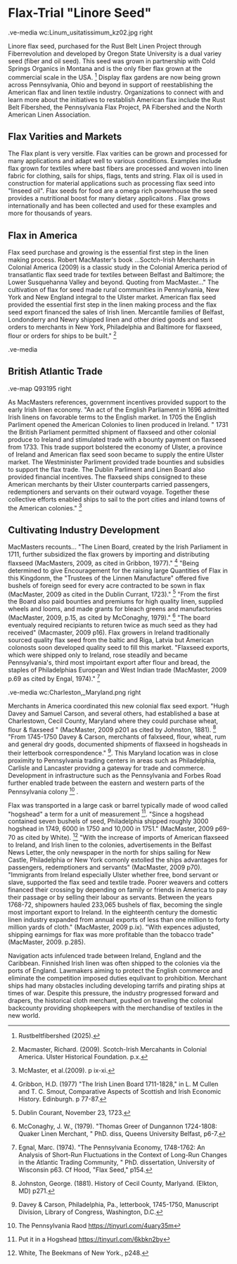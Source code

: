 # Flax-Trial "Linore Seed"
.ve-media wc:Linum_usitatissimum_kz02.jpg right

Linore flax seed, purchased for the Rust Belt Linen Project through Fiberrevolution and developed by Oregon State University is a dual variey seed (fiber and oil seed). This seed was grown in partnership with Cold Springs Organics in Montana and is the only fiber flax grown at the commercial scale in the USA. [^1] Display flax gardens are now being grown across Pennsylvania, Ohio and beyond in support of reestablishing the American flax and linen textile industry.  Organizations to connect with and learn more about the initiatives to restablish American flax include the Rust Belt Fibershed, the Pennsylvania Flax Project, PA Fibershed and the North American Linen Association.

## Flax Varities and Markets

The Flax plant is very versitle. Flax varities can be grown and processed for many applications and adapt well to various conditions.  Examples include flax grown for textiles where bast fibers are processed and woven into linen fabric for clothing, sails for ships, flags, tents and string. Flax oil is used in construction for material applications such as processing flax seed into "linseed oil".  Flax seeds for food are a omega rich powerhouse the seed provides a nutritional boost for many dietary applicaitons . Flax grows internationally and has been collected and used for these examples and more for thousands of years. 

## Flax in America

Flax seed purchase and growing is the essential first step in the linen making process. Robert MacMaster's book ...Soctch-Irish Merchants in Colonial America (2009) is a classic study in the Colonial America period of transatlantic flax seed trade for textiles between Belfast and Baltimore; the Lower Susquehanna Valley and beyond. Quoting from MacMaster..." The cultivation of flax for seed made rural communities in Pennsylvania, New York and New England integral to the Ulster market. American flax seed provided the essential first step in the linen making process and the flax seed export financed the sales of Irish linen.  Mercantile families of Belfast, Londonderry and Newry shipped linen and other dried goods and sent orders to merchants in New York, Philadelphia and Baltimore for flaxseed, flour or orders for ships to be built." [^2]   

.ve-media 

## British Atlantic Trade

.ve-map Q93195 right

As MacMasters references, government incentives provided support to the early Irish linen economy.  "An act of the English Parliament in 1696 admitted Irish linens on favorable terms to the English market.  In 1705 the English Parliment opened the American Colonies to linen produced in Ireland. " 1731 the British Parliament permitted shipment of flaxseed and other colonial produce to Ireland and stimulated trade with a bounty payment on flaxseed from 1733. This trade support bolstered the economy of Ulster, a province of Ireland and American flax seed soon became to supply the entire Ulster market. The Westminister Parliment provided trade bounties and subsidies to support the flax trade. The Dublin Parliment and Linen Board also provided financial incentives. The flaxseed ships consigned to these American merchants by their Ulster counterparts carried passengers, redemptioners and servants on their outward voyage. Together these collective efforts enabled ships to sail to the port cities and inland towns of the American colonies." [^3]

## Cultivating Industry Development

MacMasters recounts... "The Linen Board, created by the Irish Parliament in 1711, further subsidized the flax growers by importing and distributing flaxseed (MacMasters, 2009, as cited in Gribbon, 1977)." [^4]  "Being determined to give Encouragement for the raising large Quantities of Flax in this Kingdonm,  the "Trustees of the Linnen Manufacture" offered five bushels of foreign seed for every acre contracted to be sown in flax (MacMaster, 2009  as cited in the Dublin Currant, 1723)." [^5]  "From the first the Board also paid bounties and premiums for high quality linen, supplied wheels and looms, and made grants for bleach greens and manufactories (MacMaster, 2009, p.15, as cited by McConaghy, 1979)." [^6]   "The board eventualy required recipiants to returen twice as much seed as they had received" (Macmaster, 2009 p16). Flax growers in Ireland traditionally sourced quality flax seed from the baltic and Riga, Latvia but American colonosts soon developed quality seed to fill this market.  "Flaxseed exports, which were shipped only to Ireland, rose steadily and became Pennsylvania's, third most impoirtant export after flour and bread, the staples of Philadelphias European and West Indian trade (MacMaster, 2009 p.69 as cited by Engal, 1974)." [^7] 

.ve-media wc:Charleston,_Maryland.png  right

Merchants in America coordinated this new colonial flax seed export.  "Hugh Davey and Samuel Carson, and several others, had established a base at Charlestown, Cecil County, Maryland where they could purchase wheat, flour & flaxseed " (MacMaster, 2009 p201 as cited by Johnston, 1881). [^8]   "From 1745-1750 Davey & Carson, merchants of falxseed, flour, wheat, rum and general dry goods, documented shipments of flaxseed in hogsheads in their letterbook correspondence." [^9]. This Maryland location was in close proximity to Pennsylvania trading centers in areas such as Philadelphia, Carlisle and Lancaster providng a gateway for trade and commerce. Development in infrastructure such as the Pennsylvania and Forbes Road further enabled trade between the eastern and western parts of the Pennsylvania colony [^10] .



Flax was transported in a large cask or barrel typically made of wood called "hogshead" a term for a unit of measurement [^11].  "Since a hogshead contained seven bushels of seed,  Philadelphia shipped roughly 3000 hogshead in 1749, 6000 in 1750 and 10,000 in 1751." (MacMaster, 2009 p69-70 as cited by White). [^12]   "With the increase of imports of American flaxseed to Ireland, and Irish linen to the colonies, advertisements in the Belfast News Letter, the only newspaper in the north for ships sailing for New Castle, Philadelphia or New York comonly extolled the ships advantages for passengers, redemptioners and servants" (MacMaster, 2009 p70).  "Immigrants from Ireland especially Ulster whether free, bond servant or slave, supported the flax seed and textile trade. Poorer weavers and cotters financed their crossing by depending on family or friends in America to pay their passage or by selling their labour as servants.  Between the years 1768-72, shipowners hauled 233,065 bushels of flax, becoming the single most important export to Ireland.  In the eighteenth century the domestic linen industry expanded from annual exports of less than one million to forty million yards of cloth." (MacMaster, 2009 p.ix). "With expences adjusted, shipping earnimgs for flax was more profitable than the tobacco trade" (MacMaster, 2009. p.285).  

Navigation acts infulenced trade between Ireland, England and the Caribbean.  Finnished Irish linen was often shipped to the colonies via the ports of England.  Lawmakers aiming to protect the English commerce and eliminate the competition imposed duties equlivant to prohibition.  Merchant ships had many obstacles including developing tarrifs and pirating ships at times of war. Despite this pressure, the industry progressed forward and drapers, the historical cloth merchant, pushed on traveling the colonial backcounty providing shopkeepers with the merchandise of textiles in the new world. 

[^1]: Rustbeltfibershed (2025).
[^2]: Macmaster, Richard. (2009). Scotch-Irish Mercahants in Colonial America. Ulster Historical Foundation. p.x.
[^3]: McMaster, et al.(2009). p ix-xi.  
[^4]: Gribbon, H.D. (1977) "The Irish Linen Board 1711-1828," in L. M Cullen and T. C. Smout, Comparative Aspects of Scottish and Irish Economic History. Edinburgh. p 77-87.
[^5]: Dublin Courant, November 23, 1723.
[^6]: McConaghy, J. W., (1979). "Thomas Greer of Dungannon 1724-1808: Quaker Linen Merchant, " PhD. diss, Queens University Belfast, p6-7.
[^7]: Egnal, Marc. (1974). "The Pennsylvania Economy, 1748-1762: An Analysis of Short-Run Fluctuations in the Context of Long-Run Changes in the Atlantic Trading Community, " PhD. dissertation, University of Wisconsin p63. Cf Hood, "Flax Seed," p154.
[^8]: Johnston, George. (1881). History of Cecil County, Marlyand. (Elkton, MD) p271.
[^9]: Davey & Carson, Philadelphia, Pa., letterbook, 1745-1750, Manuscript Division, Library of Congress, Washington, D.C. 
[^10]: The Pennsylvania Raod https://tinyurl.com/4uary35m
[^11]: Put it in a Hogshead https://tinyurl.com/6kbkn2by
[^12]: White, The Beekmans of New York., p248.
[^13]: https://www.clothworkers.co.uk/history/history
